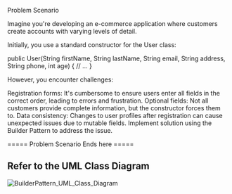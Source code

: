 Problem Scenario

Imagine you're developing an e-commerce application where customers create accounts with varying levels of detail.

Initially, you use a standard constructor for the User class:

public User(String firstName, String lastName, String email,
           String address, String phone, int age) {
     // ...
}

However, you encounter challenges:

Registration forms: It's cumbersome to ensure users enter all fields in the correct order, leading to errors and frustration.
Optional fields: Not all customers provide complete information, but the constructor forces them to.
Data consistency: Changes to user profiles after registration can cause unexpected issues due to mutable fields.
Implement solution using the Builder Pattern to address the issue.

===== Problem Scenario Ends here =====

## Refer to the UML Class Diagram
![BuilderPattern_UML_Class_Diagram](https://github.com/alea-progaming/SoftEng2-3CS1/assets/110019094/4dc6e4e5-2838-4fca-b4ef-1b7a0b8907d0)

